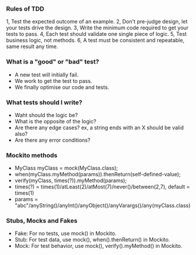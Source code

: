 ### Rules of TDD
1, Test the expected outcome of an example.
2, Don't pre-judge design, let your tests drive the design.
3, Write the minimum code required to get your tests to pass.
4, Each test should validate one single piece of logic.
5, Test business logic, not methods.
6, A test must be consistent and repeatable, same result any time.

### What is a "good" or "bad" test?
- A new test will initially fail.
- We work to get the test to pass.
- We finally optimise our code and tests.

### What tests should I write?
- Waht should the logic be?
- What is the opposite of the logic?
- Are there any edge cases? ex, a string ends with an X should be valid also?
- Are there any error conditions?

### Mockito methods
- MyClass myClass = mock(MyClass.class);
- when(myClass.myMethod(params)).thenReturn(self-defined-value);
- verify(myClass, times(?)).myMethod(params);
- times(?) = times(1)/atLeast(2)/atMost(7)/never()/between(2,7), default = times(1)
- params = "abc"/anyString()/anyInt()/anyObject()/anyVarargs()/any(myClass.class)

### Stubs, Mocks and Fakes
- Fake: For no tests, use mock() in Mockito.
- Stub: For test data, use mock(), when().thenReturn() in Mockito.
- Mock: For test behavior, use mock(), verify().myMethod() in Mockito.
